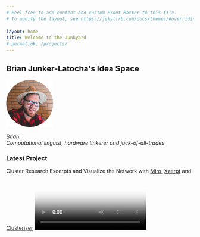 ```yaml
---
# Feel free to add content and custom Front Matter to this file.
# To modify the layout, see https://jekyllrb.com/docs/themes/#overriding-theme-defaults

layout: home
title: Welcome to the Junkyard
# permalink: /projects/
---
```

## Brian Junker-Latocha's Idea Space

<img src="/assets/images/spainCircle.png" alt="BrianInHat" width="25%">

*Brian:  
Computational linguist, hardware tinkerer and jack-of-all-trades*

### Latest Project
Cluster Research Excerpts and Visualize the Network with [Miro](https://miro.com), [Xzerpt](https://xzerpt.com) and [Clusterizer](https://miro.com/marketplace/clusterizer/)
<video src="/assets/images/xzerpt_demo.mp4" autoplay poster="/assets/images/postermiro.png">
